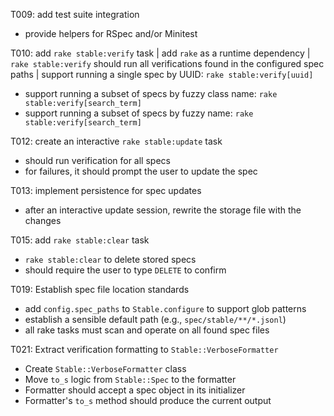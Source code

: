 T009: add test suite integration
- provide helpers for RSpec and/or Minitest

T010: add `rake stable:verify` task
| add `rake` as a runtime dependency
| `rake stable:verify` should run all verifications found in the configured spec paths
| support running a single spec by UUID: `rake stable:verify[uuid]`
- support running a subset of specs by fuzzy class name: `rake stable:verify[search_term]`
- support running a subset of specs by fuzzy name: `rake stable:verify[search_term]`

T012: create an interactive `rake stable:update` task
- should run verification for all specs
- for failures, it should prompt the user to update the spec

T013: implement persistence for spec updates
- after an interactive update session, rewrite the storage file with the changes

T015: add `rake stable:clear` task
- `rake stable:clear` to delete stored specs
- should require the user to type `DELETE` to confirm

T019: Establish spec file location standards
- add `config.spec_paths` to `Stable.configure` to support glob patterns
- establish a sensible default path (e.g., `spec/stable/**/*.jsonl`)
- all rake tasks must scan and operate on all found spec files

T021: Extract verification formatting to `Stable::VerboseFormatter`
- Create `Stable::VerboseFormatter` class
- Move `to_s` logic from `Stable::Spec` to the formatter
- Formatter should accept a spec object in its initializer
- Formatter's `to_s` method should produce the current output
